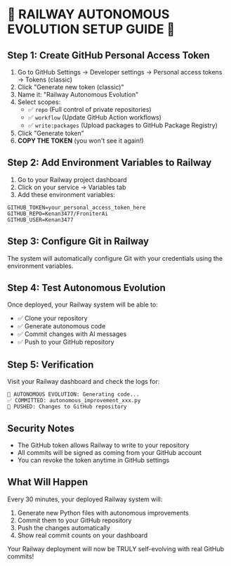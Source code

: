 # 🚀 RAILWAY AUTONOMOUS EVOLUTION SETUP GUIDE 🚀

## Step 1: Create GitHub Personal Access Token

1. Go to GitHub Settings → Developer settings → Personal access tokens → Tokens (classic)
2. Click "Generate new token (classic)"
3. Name it: "Railway Autonomous Evolution"
4. Select scopes:
   - ✅ `repo` (Full control of private repositories)
   - ✅ `workflow` (Update GitHub Action workflows)
   - ✅ `write:packages` (Upload packages to GitHub Package Registry)
5. Click "Generate token"
6. **COPY THE TOKEN** (you won't see it again!)

## Step 2: Add Environment Variables to Railway

1. Go to your Railway project dashboard
2. Click on your service → Variables tab
3. Add these environment variables:

```
GITHUB_TOKEN=your_personal_access_token_here
GITHUB_REPO=Kenan3477/FroniterAi
GITHUB_USER=Kenan3477
```

## Step 3: Configure Git in Railway

The system will automatically configure Git with your credentials using the environment variables.

## Step 4: Test Autonomous Evolution

Once deployed, your Railway system will be able to:
- ✅ Clone your repository
- ✅ Generate autonomous code
- ✅ Commit changes with AI messages
- ✅ Push to your GitHub repository

## Step 5: Verification

Visit your Railway dashboard and check the logs for:
```
🤖 AUTONOMOUS EVOLUTION: Generating code...
✅ COMMITTED: autonomous_improvement_xxx.py
🚀 PUSHED: Changes to GitHub repository
```

## Security Notes

- The GitHub token allows Railway to write to your repository
- All commits will be signed as coming from your GitHub account
- You can revoke the token anytime in GitHub settings

## What Will Happen

Every 30 minutes, your deployed Railway system will:
1. Generate new Python files with autonomous improvements
2. Commit them to your GitHub repository
3. Push the changes automatically
4. Show real commit counts on your dashboard

Your Railway deployment will now be TRULY self-evolving with real GitHub commits!
